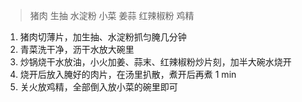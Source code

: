 > 猪肉 生抽 水淀粉 小菜 姜蒜 红辣椒粉 鸡精

1. 猪肉切薄片，加生抽、水淀粉抓匀腌几分钟
2. 青菜洗干净，沥干水放大碗里
3. 炒锅烧干水放油，小火加姜、蒜末、红辣椒粉炒片刻，加半大碗水烧开
4. 烧开后放入腌好的肉片，在汤里扒散，煮开后再煮 1 min
5. 关火放鸡精，全部倒入放小菜的碗里即可